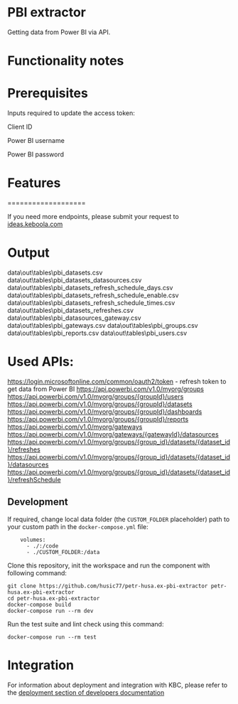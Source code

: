 PBI extractor
=============

Getting data from Power BI via API.


Functionality notes
===================

Prerequisites
=============

Inputs required to update the access token:

Client ID

Power BI username

Power BI password

Features
========



===================

If you need more endpoints, please submit your request to
[ideas.keboola.com](https://ideas.keboola.com/)

Output
======

data\out\tables\pbi_datasets.csv
data\out\tables\pbi_datasets_datasources.csv
data\out\tables\pbi_datasets_refresh_schedule_days.csv
data\out\tables\pbi_datasets_refresh_schedule_enable.csv
data\out\tables\pbi_datasets_refresh_schedule_times.csv
data\out\tables\pbi_datasets_refreshes.csv
data\out\tables\pbi_datasources_gateway.csv
data\out\tables\pbi_gateways.csv
data\out\tables\pbi_groups.csv
data\out\tables\pbi_reports.csv
data\out\tables\pbi_users.csv

Used APIs:
=========
https://login.microsoftonline.com/common/oauth2/token - refresh token to get data from Power BI
https://api.powerbi.com/v1.0/myorg/groups
https://api.powerbi.com/v1.0/myorg/groups/{groupId}/users
https://api.powerbi.com/v1.0/myorg/groups/{groupId}/datasets
https://api.powerbi.com/v1.0/myorg/groups/{groupId}/dashboards
https://api.powerbi.com/v1.0/myorg/groups/{groupId}/reports
https://api.powerbi.com/v1.0/myorg/gateways
https://api.powerbi.com/v1.0/myorg/gateways/{gatewayId}/datasources
https://api.powerbi.com/v1.0/myorg/groups/{group_id}/datasets/{dataset_id}/refreshes
https://api.powerbi.com/v1.0/myorg/groups/{group_id}/datasets/{dataset_id}/datasources
https://api.powerbi.com/v1.0/myorg/groups/{group_id}/datasets/{dataset_id}/refreshSchedule

Development
-----------

If required, change local data folder (the `CUSTOM_FOLDER` placeholder) path to
your custom path in the `docker-compose.yml` file:

~~~~~~~~~~~~~~~~~~~~~~~~~~~~~~~~~~~~~~~~~~~~~~~~~~~~~~~~~~~~~~~~~~~~~~~~~~~~~~~~
    volumes:
      - ./:/code
      - ./CUSTOM_FOLDER:/data
~~~~~~~~~~~~~~~~~~~~~~~~~~~~~~~~~~~~~~~~~~~~~~~~~~~~~~~~~~~~~~~~~~~~~~~~~~~~~~~~

Clone this repository, init the workspace and run the component with following
command:

~~~~~~~~~~~~~~~~~~~~~~~~~~~~~~~~~~~~~~~~~~~~~~~~~~~~~~~~~~~~~~~~~~~~~~~~~~~~~~~~
git clone https://github.com/husic77/petr-husa.ex-pbi-extractor petr-husa.ex-pbi-extractor
cd petr-husa.ex-pbi-extractor
docker-compose build
docker-compose run --rm dev
~~~~~~~~~~~~~~~~~~~~~~~~~~~~~~~~~~~~~~~~~~~~~~~~~~~~~~~~~~~~~~~~~~~~~~~~~~~~~~~~

Run the test suite and lint check using this command:

~~~~~~~~~~~~~~~~~~~~~~~~~~~~~~~~~~~~~~~~~~~~~~~~~~~~~~~~~~~~~~~~~~~~~~~~~~~~~~~~
docker-compose run --rm test
~~~~~~~~~~~~~~~~~~~~~~~~~~~~~~~~~~~~~~~~~~~~~~~~~~~~~~~~~~~~~~~~~~~~~~~~~~~~~~~~

Integration
===========

For information about deployment and integration with KBC, please refer to the
[deployment section of developers
documentation](https://developers.keboola.com/extend/component/deployment/)
